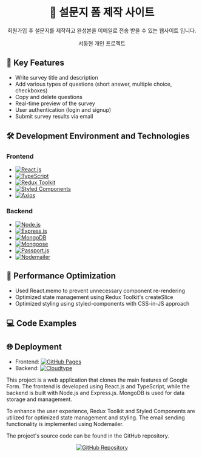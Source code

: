 <div align="center"> <h1>📝 설문지 폼 제작 사이트</h1> <p>회원가입 후 설문지를 제작하고 완성본을 이메일로 전송 받을 수 있는 웹사이트 입니다. </p><p>서동현 개인 프로젝트</p> </div> <h2>🌟 Key Features</h2> <ul> <li>Write survey title and description</li> <li>Add various types of questions (short answer, multiple choice, checkboxes)</li> <li>Copy and delete questions</li> <li>Real-time preview of the survey</li> <li>User authentication (login and signup)</li> <li>Submit survey results via email</li> </ul> <h2>🛠️ Development Environment and Technologies</h2> <h3>Frontend</h3> <ul> <li><a href="https://reactjs.org" target="_blank"><img src="https://img.shields.io/badge/React-61DAFB?style=flat-square&logo=react&logoColor=white" alt="React.js"></a></li> <li><a href="https://www.typescriptlang.org" target="_blank"><img src="https://img.shields.io/badge/TypeScript-3178C6?style=flat-square&logo=typescript&logoColor=white" alt="TypeScript"></a></li> <li><a href="https://redux-toolkit.js.org" target="_blank"><img src="https://img.shields.io/badge/Redux%20Toolkit-764ABC?style=flat-square&logo=redux&logoColor=white" alt="Redux Toolkit"></a></li> <li><a href="https://styled-components.com" target="_blank"><img src="https://img.shields.io/badge/Styled%20Components-DB7093?style=flat-square&logo=styled-components&logoColor=white" alt="Styled Components"></a></li> <li><a href="https://axios-http.com" target="_blank"><img src="https://img.shields.io/badge/Axios-5A29E4?style=flat-square&logo=axios&logoColor=white" alt="Axios"></a></li> </ul> <h3>Backend</h3> <ul> <li><a href="https://nodejs.org" target="_blank"><img src="https://img.shields.io/badge/Node.js-339933?style=flat-square&logo=node.js&logoColor=white" alt="Node.js"></a></li> <li><a href="https://expressjs.com" target="_blank"><img src="https://img.shields.io/badge/Express-000000?style=flat-square&logo=express&logoColor=white" alt="Express.js"></a></li> <li><a href="https://www.mongodb.com" target="_blank"><img src="https://img.shields.io/badge/MongoDB-47A248?style=flat-square&logo=mongodb&logoColor=white" alt="MongoDB"></a></li> <li><a href="https://mongoosejs.com" target="_blank"><img src="https://img.shields.io/badge/Mongoose-880000?style=flat-square&logo=mongoose&logoColor=white" alt="Mongoose"></a></li> <li><a href="http://www.passportjs.org" target="_blank"><img src="https://img.shields.io/badge/Passport-34E27A?style=flat-square&logo=passport&logoColor=white" alt="Passport.js"></a></li> <li><a href="https://nodemailer.com" target="_blank"><img src="https://img.shields.io/badge/Nodemailer-339AF0?style=flat-square&logo=nodemailer&logoColor=white" alt="Nodemailer"></a></li> </ul> <h2>🚀 Performance Optimization</h2> <ul> <li>Used React.memo to prevent unnecessary component re-rendering</li> <li>Optimized state management using Redux Toolkit's createSlice</li> <li>Optimized styling using styled-components with CSS-in-JS approach</li> </ul> <h2>💻 Code Examples</h2><h2>🌐 Deployment</h2> <ul> <li>Frontend: <a href="https://pages.github.com" target="_blank"><img src="https://img.shields.io/badge/GitHub%20Pages-222222?style=flat-square&logo=github&logoColor=white" alt="GitHub Pages"></a></li> <li>Backend: <a href="https://cloudtype.io" target="_blank"><img src="https://img.shields.io/badge/Cloudtype-3178C6?style=flat-square&logo=cloudtype&logoColor=white" alt="Cloudtype"></a></li> </ul> <p>This project is a web application that clones the main features of Google Form. The frontend is developed using React.js and TypeScript, while the backend is built with Node.js and Express.js. MongoDB is used for data storage and management.</p> <p>To enhance the user experience, Redux Toolkit and Styled Components are utilized for optimized state management and styling. The email sending functionality is implemented using Nodemailer.</p> <p>The project's source code can be found in the GitHub repository.</p> <div align="center"> <a href="https://github.com/your-username/google-form-clone" target="_blank"> <img src="https://img.shields.io/badge/GitHub-100000?style=for-the-badge&logo=github&logoColor=white" alt="GitHub Repository"> </a> </div>
